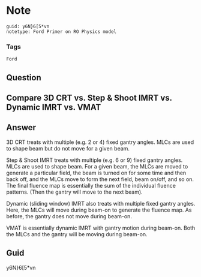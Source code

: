# Note
```
guid: y6N}6[5*vn
notetype: Ford Primer on RO Physics model
```

### Tags
```
Ford
```

## Question
<h2>Compare 3D CRT vs. Step & Shoot IMRT vs. Dynamic IMRT vs. VMAT</h2>

## Answer
<section>
<p>3D CRT treats with multiple (e.g. 2 or 4) fixed gantry angles. MLCs are used to shape beam but do not move for a given beam.</p>
<p>Step & Shoot IMRT treats with multiple (e.g. 6 or 9) fixed gantry angles. MLCs are used to shape beam. For a given beam, the MLCs are moved to generate a particular field, the beam is turned on for some time and then back off, and the MLCs move to form the next field, beam on/off, and so on. The final fluence map is essentially the sum of the individual fluence patterns. (Then the gantry will move to the next beam).</p>
<p>Dynamic (sliding window) IMRT also treats with multiple fixed gantry angles. Here, the MLCs will move during beam-on to generate the fluence map. As before, the gantry does not move during beam-on.</p>
<p>VMAT is essentially dynamic IMRT with gantry motion during beam-on. Both the MLCs and the gantry will be moving during beam-on.</p>

</section>

## Guid
y6N}6[5*vn
